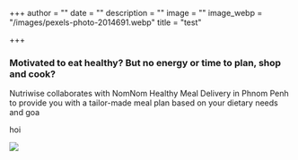 +++
author = ""
date = ""
description = ""
image = ""
image_webp = "/images/pexels-photo-2014691.webp"
title = "test"

+++
### Motivated to eat healthy? But no energy or time to plan, shop and cook?

Nutriwise collaborates with NomNom Healthy Meal Delivery in Phnom Penh to provide you with a tailor-made meal plan based on your dietary needs and goa

<div>hoi</div>

![](/images/blog/custom-plan-info.png)